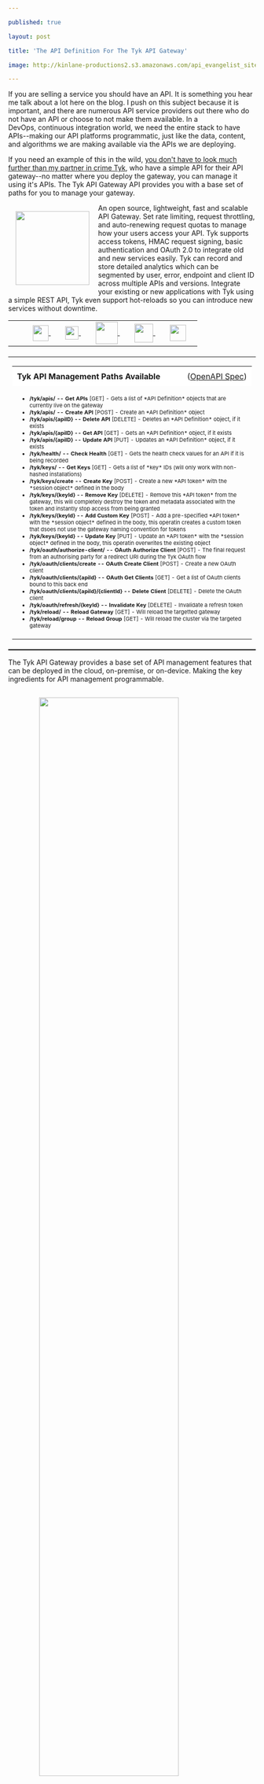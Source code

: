 ---
published: true
layout: post
title: 'The API Definition For The Tyk API Gateway'
image: http://kinlane-productions2.s3.amazonaws.com/api_evangelist_site/blog/screen_shot_2017_02_25_at_9.00.37_pm.png
---

<p>If you are selling a service you should have an API. It is something you hear me talk about a lot here on the blog. I push on this subject because it is important, and there are numerous API service providers out there who do not have an API&nbsp;or choose to not make them available. In a DevOps,&nbsp;continuous integration world, we need the entire stack to have APIs--making our API platforms programmatic, just like the data, content, and algorithms we are making available via the APIs we are deploying.
<p>If you need an example of this in the wild, <a href="http://tyk.management.apievangelist.com/">you don't have to look much further than my partner in crime Tyk</a>, who have a simple API for their API gateway--no matter where you deploy the gateway, you can manage it using it's APIs. The&nbsp;Tyk&nbsp;API Gateway API provides you with a base set of paths for you to manage your gateway.
<p><img style="padding: 15px;" src="https://kinlane-productions2.s3.amazonaws.com/api-evangelist-site/company/logos/tyk_io_logo.png" alt="" width="150" align="left" />
<p>An open source, lightweight, fast and scalable API Gateway. Set rate limiting, request throttling, and auto-renewing request quotas to manage how your users access your API. Tyk supports access tokens, HMAC request signing, basic authentication and OAuth 2.0 to integrate old and new services easily. Tyk can record and store detailed analytics which can be segmented by user, error, endpoint and client ID across multiple APIs and versions. Integrate your existing or new applications with Tyk using a simple REST API, Tyk even support hot-reloads so you can introduce new services without downtime.
<table style="padding-top: 0px;" border="0" width="100%">
<tbody>
<tr>
<td style="margin-left: 25px; margin-right: 25px;" colspan="3" align="center">
<ul style="list-style: none; display: inline;">
<li style="display: inline; padding-left: 15px; padding-right: 15px;"> <a href="https://tyk.io/"> <img src="https://s3.amazonaws.com/kinlane-productions2/bw-icons/bw-portal-developers.jpg" alt="" width="32" align="center" /> </a> </li>
<li style="display: inline; padding-left: 15px; padding-right: 15px;"> <a href="https://tyk.io/news-2/"> <img src="https://s3.amazonaws.com/kinlane-productions2/bw-icons/bw-blog-icon.png" alt="" width="27" align="center" /> </a> </li>
<li style="display: inline; padding-left: 15px; padding-right: 15px;"> <a href="/admin/blog/"> <img src="https://s3.amazonaws.com/kinlane-productions2/building-blocks/x-signup.png" alt="" width="45" align="center" /> </a> </li>
<li style="display: inline; padding-left: 15px; padding-right: 15px;"> <a href="/admin/blog/"> <img src="https://s3.amazonaws.com/kinlane-productions2/bw-icons/bw-bug.png" alt="" width="38" align="center" /> </a> </li>
<li style="display: inline; padding-left: 15px; padding-right: 15px;"> <a href="/admin/blog/"> <img src="https://kinlane-productions2.s3.amazonaws.com/api-evangelist-site/building-blocks/bw-terms-conditions.png" alt="" width="33" align="center" /></a></li>
</ul>
</td>
</tr>
</tbody>
</table>
<table style="padding-top: 5px; border-bottom: 1px solid #000;" border="0" width="100%">
<tbody>
<tr>
<td style="margin-left: 90px; margin-right: 90px;" align="center">
<table border="0" cellspacing="2" cellpadding="3" width="100%">
<tbody>
<tr style="background-color: #fff;">
<td style="font-size: 16px; font-weight: bold; padding: 10px;" align="left">Tyk API Management Paths Available</td>
<td style="padding: 10px;" align="right">(<a href="https://raw.githubusercontent.com/kinlane/tyk-api-management/master/_data/api-commons/tyk/tyk-api-management-openapi-spec.json">OpenAPI Spec</a>)</td>
</tr>
<tr id="methods-for-tyk.tyk-api-management-openapi-spec">
<td colspan="2">
<ul>
<li style="font-size: 11px;"><strong>/tyk/apis/ -- Get APIs </strong> [GET] - Gets a list of *API Definition* objects that are currently live on the gateway</li>
<li style="font-size: 11px;"><strong>/tyk/apis/ -- Create API </strong> [POST] - Create an *API Definition* object</li>
<li style="font-size: 11px;"><strong>/tyk/apis/{apiID} -- Delete API </strong> [DELETE] - Deletes an *API Definition* object, if it exists</li>
<li style="font-size: 11px;"><strong>/tyk/apis/{apiID} -- Get API </strong> [GET] - Gets an *API Definition* object, if it exists</li>
<li style="font-size: 11px;"><strong>/tyk/apis/{apiID} -- Update API </strong> [PUT] - Updates an *API Definition* object, if it exists</li>
<li style="font-size: 11px;"><strong>/tyk/health/ -- Check Health </strong> [GET] - Gets the health check values for an API if it is being recorded</li>
<li style="font-size: 11px;"><strong>/tyk/keys/ -- Get Keys </strong> [GET] - Gets a list of *key* IDs (will only work with non-hashed installations)</li>
<li style="font-size: 11px;"><strong>/tyk/keys/create -- Create Key </strong> [POST] - Create a new *API token* with the *session object* defined in the body</li>
<li style="font-size: 11px;"><strong>/tyk/keys/{keyId} -- Remove Key </strong> [DELETE] - Remove this *API token* from the gateway, this will completely destroy the token and metadata associated with the token and instantly stop access from being granted</li>
<li style="font-size: 11px;"><strong>/tyk/keys/{keyId} -- Add Custom Key </strong> [POST] - Add a pre-specified *API token* with the *session object* defined in the body, this operatin creates a custom token that dsoes not use the gateway naming convention for tokens</li>
<li style="font-size: 11px;"><strong>/tyk/keys/{keyId} -- Update Key </strong> [PUT] - Update an *API token* with the *session object* defined in the body, this operatin overwrites the existing object</li>
<li style="font-size: 11px;"><strong>/tyk/oauth/authorize-client/ -- OAuth Authorize Client </strong> [POST] - The final request from an authorising party for a redirect URI during the Tyk OAuth flow</li>
<li style="font-size: 11px;"><strong>/tyk/oauth/clients/create -- OAuth Create Client </strong> [POST] - Create a new OAuth client</li>
<li style="font-size: 11px;"><strong>/tyk/oauth/clients/{apiId} -- OAuth Get Clients </strong> [GET] - Get a list of OAuth clients bound to this back end</li>
<li style="font-size: 11px;"><strong>/tyk/oauth/clients/{apiId}/{clientId} -- Delete Client </strong> [DELETE] - Delete the OAuth client</li>
<li style="font-size: 11px;"><strong>/tyk/oauth/refresh/{keyId} -- Invalidate Key </strong> [DELETE] - Invalidate a refresh token</li>
<li style="font-size: 11px;"><strong>/tyk/reload/ -- Reload Gateway </strong> [GET] - Will reload the targetted gateway</li>
<li style="font-size: 11px;"><strong>/tyk/reload/group -- Reload Group </strong> [GET] - Will reload the cluster via the targeted gateway</li>
</ul>
</td>
</tr>
</tbody>
</table>
</td>
</tr>
</tbody>
</table>
<p>The Tyk&nbsp;API Gateway provides a base set of API management features that can be deployed in the cloud, on-premise, or on-device. Making the key ingredients for API management programmable.
<p><img style="padding: 15px; display: block; margin-left: auto; margin-right: auto;" src="https://kinlane-productions2.s3.amazonaws.com/api_evangelist_site/blog/screen_shot_2017_02_25_at_9.00.37_pm.png" alt="" width="75%" align="center" />
<p>Tyk's&nbsp;API Gateway represents just one component in any API operation's toolbox. <a href="https://github.com/TykTechnologies/tyk-swagger-definitions/blob/master/tyk_gateway_api.yml">Tyk also provides an OpenAPI for the API gateway</a>&nbsp;making things much more plug and play as part of any API life cycle--something <a href="https://raw.githubusercontent.com/kinlane/tyk-api-management/master/_data/api-commons/tyk/apis.json">I've made even more discoverable using APIs.json</a>. Their approach provides a nice blueprint that all API providers should be following--well-defined APIs for all your services (open source if you can ;-).
<p>I track on any service or tool I include in my research like it has an API. If it does have an API, I profile it like I did with Tyk. If it doesn't, I will harass them until they have an API. If you are building tools, or selling services to the API space, you should have an API, as well as provide OpenAPI and APIs.json definitions for all your goods.

